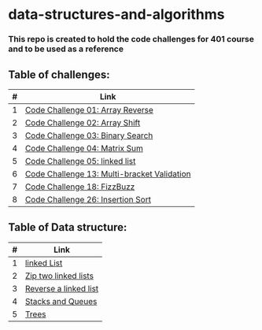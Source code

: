 # data-structures-and-algorithms

### This repo is created to hold the code challenges for 401 course and to be used as a reference

## Table of challenges:

\# |  Link 
--------- | ------------- 
 1 | [Code Challenge 01: Array Reverse](https://github.com/abdallahsafi-401-advanced-javascript/data-structures-and-algorithms/tree/master/challenges/arrayReverse) 
 2 | [Code Challenge 02: Array Shift](https://github.com/abdallahsafi-401-advanced-javascript/data-structures-and-algorithms/tree/master/challenges/arrayShift) 
 3 | [Code Challenge 03: Binary Search](https://github.com/abdallahsafi-401-advanced-javascript/data-structures-and-algorithms/tree/master/challenges/arrayBinarySearch) 
 4 | [Code Challenge 04: Matrix Sum](https://github.com/abdallahsafi-401-advanced-javascript/data-structures-and-algorithms/tree/master/challenges/matrixSum)
 5 | [Code Challenge 05: linked list](https://github.com/abdallahsafi-401-advanced-javascript/data-structures-and-algorithms/tree/master/challenges/linkedList) 
 6 | [Code Challenge 13: Multi-bracket Validation](https://github.com/abdallahsafi-401-advanced-javascript/data-structures-and-algorithms/tree/master/challenges/multiBracketValidation) 
 7 | [Code Challenge 18: FizzBuzz](https://github.com/abdallahsafi-401-advanced-javascript/data-structures-and-algorithms/tree/master/challenges/fizzBuzzTree) 
 8 | [Code Challenge 26: Insertion Sort](https://github.com/abdallahsafi-401-advanced-javascript/data-structures-and-algorithms/tree/master/challenges/insertionSort) 



 
 ## Table of Data structure:

\# |  Link 
--------- | ------------- 
 1 | [linked List](https://github.com/abdallahsafi-401-advanced-javascript/data-structures-and-algorithms/tree/master/Data-Structures/linkedList) 
 2 | [Zip two linked lists](https://github.com/abdallahsafi-401-advanced-javascript/data-structures-and-algorithms/tree/master/Data-Structures/llZip) 
 3 | [Reverse a linked list](https://github.com/abdallahsafi-401-advanced-javascript/data-structures-and-algorithms/tree/master/Data-Structures/reverseLinkedList)
 4 | [Stacks and Queues](https://github.com/abdallahsafi-401-advanced-javascript/data-structures-and-algorithms/tree/master/Data-Structures/stacksAndQueues) 
 5 | [Trees](https://github.com/abdallahsafi-401-advanced-javascript/data-structures-and-algorithms/tree/master/Data-Structures/tree) 
  
 
